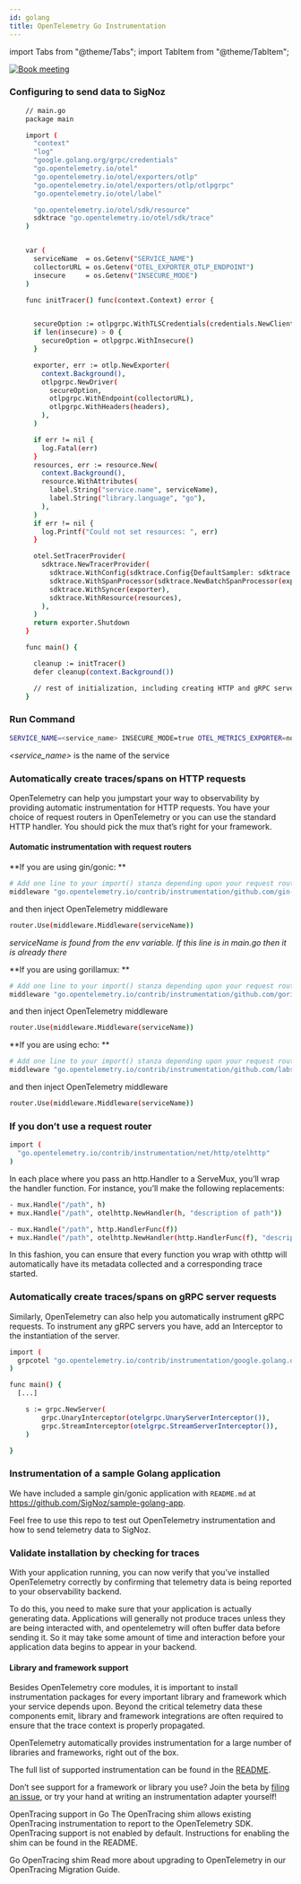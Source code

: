 ```yaml
---
id: golang
title: OpenTelemetry Go Instrumentation
---
```


import Tabs from "@theme/Tabs";
import TabItem from "@theme/TabItem";


<p align="center">

[![Book meeting](/img/docs/ZoomCTA1.png)](https://calendly.com/pranay-signoz/instrumentation-office-hrs)

</p>

### Configuring to send data to SigNoz

<!-- <Tabs
  defaultValue="self-hosted"
  groupId="hosting-options"
  values={[
    { label: "Self Hosted", value: "self-hosted" },
    { label: "Cloud", value: "cloud" },
  ]}
>
<TabItem value="self-hosted"> -->

```bash
    // main.go
    package main

    import (
      "context"
      "log"
      "google.golang.org/grpc/credentials"
      "go.opentelemetry.io/otel"
      "go.opentelemetry.io/otel/exporters/otlp"
      "go.opentelemetry.io/otel/exporters/otlp/otlpgrpc"
      "go.opentelemetry.io/otel/label"

      "go.opentelemetry.io/otel/sdk/resource"
      sdktrace "go.opentelemetry.io/otel/sdk/trace"
    )


    var (
      serviceName  = os.Getenv("SERVICE_NAME")
      collectorURL = os.Getenv("OTEL_EXPORTER_OTLP_ENDPOINT")
      insecure     = os.Getenv("INSECURE_MODE")
    )

    func initTracer() func(context.Context) error {


      secureOption := otlpgrpc.WithTLSCredentials(credentials.NewClientTLSFromCert(nil, ""))
      if len(insecure) > 0 {
        secureOption = otlpgrpc.WithInsecure()
      }

      exporter, err := otlp.NewExporter(
        context.Background(),
        otlpgrpc.NewDriver(
          secureOption,
          otlpgrpc.WithEndpoint(collectorURL),
          otlpgrpc.WithHeaders(headers),
        ),
      )

      if err != nil {
        log.Fatal(err)
      }
      resources, err := resource.New(
        context.Background(),
        resource.WithAttributes(
          label.String("service.name", serviceName),
          label.String("library.language", "go"),
        ),
      )
      if err != nil {
        log.Printf("Could not set resources: ", err)
      }

      otel.SetTracerProvider(
        sdktrace.NewTracerProvider(
          sdktrace.WithConfig(sdktrace.Config{DefaultSampler: sdktrace.AlwaysSample()}),
          sdktrace.WithSpanProcessor(sdktrace.NewBatchSpanProcessor(exporter)),
          sdktrace.WithSyncer(exporter),
          sdktrace.WithResource(resources),
        ),
      )
      return exporter.Shutdown
    }

    func main() {

      cleanup := initTracer()
      defer cleanup(context.Background())

      // rest of initialization, including creating HTTP and gRPC servers/handlers...
    }
```

### Run Command

```bash
SERVICE_NAME=<service_name> INSECURE_MODE=true OTEL_METRICS_EXPORTER=none OTEL_EXPORTER_OTLP_ENDPOINT=<IP of SigNoz backend:4317> go run main.go
```

_<service_name>_ is the name of the service

<!-- </TabItem>
<TabItem value="cloud">

```bash
    // main.go
    package main

    import (
      "context"
      "log"
      "google.golang.org/grpc/credentials"
      "go.opentelemetry.io/otel"
      "go.opentelemetry.io/otel/exporters/otlp"
      "go.opentelemetry.io/otel/exporters/otlp/otlpgrpc"
      "go.opentelemetry.io/otel/label"

      "go.opentelemetry.io/otel/sdk/resource"
      sdktrace "go.opentelemetry.io/otel/sdk/trace"
    )


    var (
      serviceName  = os.Getenv("SERVICE_NAME")
      signozToken  = os.Getenv("SIGNOZ_ACCESS_TOKEN")
      collectorURL = os.Getenv("OTEL_EXPORTER_OTLP_ENDPOINT")
      insecure     = os.Getenv("INSECURE_MODE")
    )

    func initTracer() func(context.Context) error {

      headers := map[string]string{
        "signoz-access-token": signozToken,
      }

      secureOption := otlpgrpc.WithTLSCredentials(credentials.NewClientTLSFromCert(nil, ""))
      if len(insecure) > 0 {
        secureOption = otlpgrpc.WithInsecure()
      }

      exporter, err := otlp.NewExporter(
        context.Background(),
        otlpgrpc.NewDriver(
          secureOption,
          otlpgrpc.WithEndpoint(collectorURL),
          otlpgrpc.WithHeaders(headers),
        ),
      )

      if err != nil {
        log.Fatal(err)
      }
      resources, err := resource.New(
        context.Background(),
        resource.WithAttributes(
          label.String("service.name", serviceName),
          label.String("library.language", "go"),
        ),
      )
      if err != nil {
        log.Printf("Could not set resources: ", err)
      }

      otel.SetTracerProvider(
        sdktrace.NewTracerProvider(
          sdktrace.WithConfig(sdktrace.Config{DefaultSampler: sdktrace.AlwaysSample()}),
          sdktrace.WithSpanProcessor(sdktrace.NewBatchSpanProcessor(exporter)),
          sdktrace.WithSyncer(exporter),
          sdktrace.WithResource(resources),
        ),
      )
      return exporter.Shutdown
    }

    func main() {

      cleanup := initTracer()
      defer cleanup(context.Background())

      // rest of initialization, including creating HTTP and gRPC servers/handlers...
    }
```
### Run Command

```bash
SERVICE_NAME=<service_name> OTEL_EXPORTER_OTLP_ENDPOINT=ingest.signoz.io:443 SIGNOZ_ACCESS_TOKEN=<access_token> go run main.go
```
*<service_name>* is the name of the service

*<access_token>* can be found in your settings page as shown in below image

![access_token_settings_page](../../static/img/access_token_settings_page.png)
</TabItem>
</Tabs> -->

### Automatically create traces/spans on HTTP requests

OpenTelemetry can help you jumpstart your way to observability by providing automatic instrumentation for HTTP requests. You have your choice of request routers in OpenTelemetry or you can use the standard HTTP handler. You should pick the mux that’s right for your framework.

#### Automatic instrumentation with request routers

**If you are using gin/gonic: **

```bash
# Add one line to your import() stanza depending upon your request router:
middleware "go.opentelemetry.io/contrib/instrumentation/github.com/gin-gonic/gin/otelgin"
```

and then inject OpenTelemetry middleware

```bash
router.Use(middleware.Middleware(serviceName))
```

_serviceName is found from the env variable. If this line is in main.go then it is already there_

**If you are using gorillamux: **

```bash
# Add one line to your import() stanza depending upon your request router:
middleware "go.opentelemetry.io/contrib/instrumentation/github.com/gorilla/mux/otelmux"
```

and then inject OpenTelemetry middleware

```bash
router.Use(middleware.Middleware(serviceName))
```

**If you are using echo: **

```bash
# Add one line to your import() stanza depending upon your request router:
middleware "go.opentelemetry.io/contrib/instrumentation/github.com/labstack/echo/otelecho"
```

and then inject OpenTelemetry middleware

```bash
router.Use(middleware.Middleware(serviceName))
```

### If you don’t use a request router

```bash
import (
  "go.opentelemetry.io/contrib/instrumentation/net/http/otelhttp"
)

```

In each place where you pass an http.Handler to a ServeMux, you’ll wrap the handler function. For instance, you’ll make the following replacements:

```bash
- mux.Handle("/path", h)
+ mux.Handle("/path", otelhttp.NewHandler(h, "description of path"))
```

```bash
- mux.Handle("/path", http.HandlerFunc(f))
+ mux.Handle("/path", otelhttp.NewHandler(http.HandlerFunc(f), "description of path"))
```

In this fashion, you can ensure that every function you wrap with othttp will automatically have its metadata collected and a corresponding trace started.

### Automatically create traces/spans on gRPC server requests

Similarly, OpenTelemetry can also help you automatically instrument gRPC requests. To instrument any gRPC servers you have, add an Interceptor to the instantiation of the server.

```bash
import (
  grpcotel "go.opentelemetry.io/contrib/instrumentation/google.golang.org/grpc/otelgrpc"
)

func main() {
  [...]

	s := grpc.NewServer(
		grpc.UnaryInterceptor(otelgrpc.UnaryServerInterceptor()),
		grpc.StreamInterceptor(otelgrpc.StreamServerInterceptor()),
	)

}

```

### Instrumentation of a sample Golang application

We have included a sample gin/gonic application with `README.md` at https://github.com/SigNoz/sample-golang-app.

Feel free to use this repo to test out OpenTelemetry instrumentation and how to send telemetry data to SigNoz.

### Validate installation by checking for traces

With your application running, you can now verify that you’ve installed OpenTelemetry correctly by confirming that telemetry data is being reported to your observability backend.

To do this, you need to make sure that your application is actually generating data. Applications will generally not produce traces unless they are being interacted with, and opentelemetry will often buffer data before sending it. So it may take some amount of time and interaction before your application data begins to appear in your backend.

#### Library and framework support

Besides OpenTelemetry core modules, it is important to install instrumentation packages for every important library and framework which your service depends upon. Beyond the critical telemetry data these components emit, library and framework integrations are often required to ensure that the trace context is properly propagated.

OpenTelemetry automatically provides instrumentation for a large number of libraries and frameworks, right out of the box.

The full list of supported instrumentation can be found in the [README](https://github.com/open-telemetry/opentelemetry-go-contrib/tree/master/instrumentation).

Don’t see support for a framework or library you use? Join the beta by [filing an issue](https://github.com/open-telemetry/opentelemetry-go-contrib/issues), or try your hand at writing an instrumentation adapter yourself!

OpenTracing support in Go
The OpenTracing shim allows existing OpenTracing instrumentation to report to the OpenTelemetry SDK. OpenTracing support is not enabled by default. Instructions for enabling the shim can be found in the README.

Go OpenTracing shim
Read more about upgrading to OpenTelemetry in our OpenTracing Migration Guide.


<p>&nbsp;</p>
